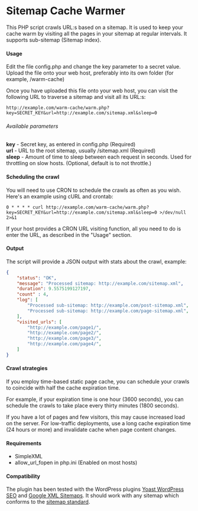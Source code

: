 Sitemap Cache Warmer
====================

This PHP script crawls URL:s based on a sitemap. It is used to keep your cache warm by visiting all the pages in your sitemap 
at regular intervals. It supports sub-sitemap (Sitemap index).

#### Usage

Edit the file config.php and change the key parameter to a secret value. Upload the file onto your web host, preferably into
its own folder (for example, /warm-cache)

Once you have uploaded this file onto your web host, you can visit the following URL to traverse a sitemap and visit all its URL:s:

```
http://example.com/warm-cache/warm.php?key=SECRET_KEY&url=http://example.com/sitemap.xml&sleep=0
```

###### Available parameters

**key** - Secret key, as entered in config.php (Required)  
**url** - URL to the root sitemap, usually /sitemap.xml (Required)  
**sleep** - Amount of time to sleep between each request in seconds. Used for throttling on slow hosts. (Optional, default is to not throttle.)  

#### Scheduling the crawl

You will need to use CRON to schedule the crawls as often as you wish. Here's an example using cURL and crontab:

```
0 * * * * curl http://example.com/warm-cache/warm.php?key=SECRET_KEY&url=http://example.com/sitemap.xml&sleep=0 >/dev/null 2>&1
```

If your host provides a CRON URL visiting function, all you need to do is enter the URL, as described in the "Usage" section.

#### Output

The script will provide a JSON output with stats about the crawl, example:

```json
{
    "status": "OK",
    "message": "Processed sitemap: http://example.com/sitemap.xml",
    "duration": 9.5575199127197,
    "count" : 4,
    "log": [
        "Processed sub-sitemap: http://example.com/post-sitemap.xml",
        "Processed sub-sitemap: http://example.com/page-sitemap.xml",
    ],
    "visited_urls": [
        "http://example.com/page1/",
        "http://example.com/page2/",
        "http://example.com/page3/",
        "http://example.com/page4/",
    ]
}
```

#### Crawl strategies

If you employ time-based static page cache, you can schedule your crawls to coincide with half the cache expiration time.

For example, if your expiration time is one hour (3600 seconds), you can schedule the crawls to take place every thirty minutes (1800 seconds).

If you have a lot of pages and few visitors, this may cause increased load on the server. For low-traffic deployments, use a long cache expiration time (24 hours or more) and invalidate cache when page content changes.

#### Requirements

* SimpleXML
* allow_url_fopen in php.ini (Enabled on most hosts)

#### Compatibility

The plugin has been tested with the WordPress plugins [Yoast WordPress SEO](https://wordpress.org/plugins/wordpress-seo/) and [Google XML Sitemaps](https://wordpress.org/plugins/google-sitemap-generator/). It should work with any sitemap which conforms to the [sitemap standard](http://www.sitemaps.org/protocol.html).
